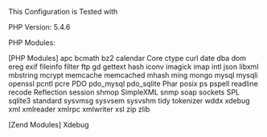 This Configuration is Tested with

PHP Version:	5.4.6

PHP Modules:

[PHP Modules]
apc
bcmath
bz2
calendar
Core
ctype
curl
date
dba
dom
ereg
exif
fileinfo
filter
ftp
gd
gettext
hash
iconv
imagick
imap
intl
json
libxml
mbstring
mcrypt
memcache
memcached
mhash
ming
mongo
mysql
mysqli
openssl
pcntl
pcre
PDO
pdo_mysql
pdo_sqlite
Phar
posix
ps
pspell
readline
recode
Reflection
session
shmop
SimpleXML
snmp
soap
sockets
SPL
sqlite3
standard
sysvmsg
sysvsem
sysvshm
tidy
tokenizer
wddx
xdebug
xml
xmlreader
xmlrpc
xmlwriter
xsl
zip
zlib

[Zend Modules]
Xdebug
